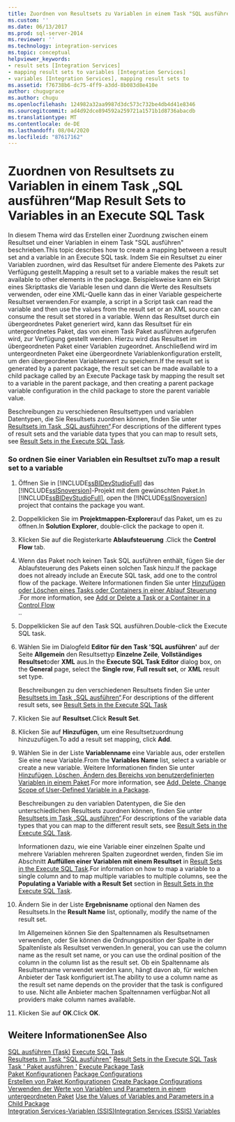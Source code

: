 ```yaml
---
title: Zuordnen von Resultsets zu Variablen in einem Task "SQL ausführen" | Microsoft-Dokumentation
ms.custom: ''
ms.date: 06/13/2017
ms.prod: sql-server-2014
ms.reviewer: ''
ms.technology: integration-services
ms.topic: conceptual
helpviewer_keywords:
- result sets [Integration Services]
- mapping result sets to variables [Integration Services]
- variables [Integration Services], mapping result sets to
ms.assetid: f76738b6-dc75-4ff9-a3dd-8b083d8e410e
author: chugugrace
ms.author: chugu
ms.openlocfilehash: 124982a32aa9987d3dc573c732be4db4d41e8346
ms.sourcegitcommit: ad4d92dce894592a259721a1571b1d8736abacdb
ms.translationtype: MT
ms.contentlocale: de-DE
ms.lasthandoff: 08/04/2020
ms.locfileid: "87617162"
---
```

# <a name="map-result-sets-to-variables-in-an-execute-sql-task"></a><span data-ttu-id="2e347-102">Zuordnen von Resultsets zu Variablen in einem Task „SQL ausführen“</span><span class="sxs-lookup"><span data-stu-id="2e347-102">Map Result Sets to Variables in an Execute SQL Task</span></span>
  <span data-ttu-id="2e347-103">In diesem Thema wird das Erstellen einer Zuordnung zwischen einem Resultset und einer Variablen in einem Task "SQL ausführen" beschrieben.</span><span class="sxs-lookup"><span data-stu-id="2e347-103">This topic describes how to create a mapping between a result set and a variable in an Execute SQL task.</span></span> <span data-ttu-id="2e347-104">Indem Sie ein Resultset zu einer Variablen zuordnen, wird das Resultset für andere Elemente des Pakets zur Verfügung gestellt.</span><span class="sxs-lookup"><span data-stu-id="2e347-104">Mapping a result set to a variable makes the result set available to other elements in the package.</span></span> <span data-ttu-id="2e347-105">Beispielsweise kann ein Skript eines Skripttasks die Variable lesen und dann die Werte des Resultsets verwenden, oder eine XML-Quelle kann das in einer Variable gespeicherte Resultset verwenden.</span><span class="sxs-lookup"><span data-stu-id="2e347-105">For example, a script in a Script task can read the variable and then use the values from the result set or an XML source can consume the result set stored in a variable.</span></span> <span data-ttu-id="2e347-106">Wenn das Resultset durch ein übergeordnetes Paket generiert wird, kann das Resultset für ein untergeordnetes Paket, das von einem Task Paket ausführen aufgerufen wird, zur Verfügung gestellt werden. Hierzu wird das Resultset im übergeordneten Paket einer Variablen zugeordnet. Anschließend wird im untergeordneten Paket eine übergeordnete Variablenkonfiguration erstellt, um den übergeordneten Variablenwert zu speichern.</span><span class="sxs-lookup"><span data-stu-id="2e347-106">If the result set is generated by a parent package, the result set can be made available to a child package called by an Execute Package task by mapping the result set to a variable in the parent package, and then creating a parent package variable configuration in the child package to store the parent variable value.</span></span>  
  
 <span data-ttu-id="2e347-107">Beschreibungen zu verschiedenen Resultsettypen und variablen Datentypen, die Sie Resultsets zuordnen können, finden Sie unter [Resultsets im Task „SQL ausführen“](control-flow/execute-sql-task.md).</span><span class="sxs-lookup"><span data-stu-id="2e347-107">For descriptions of the different types of result sets and the variable data types that you can map to result sets, see [Result Sets in the Execute SQL Task](control-flow/execute-sql-task.md).</span></span>  
  
### <a name="to-map-a-result-set-to-a-variable"></a><span data-ttu-id="2e347-108">So ordnen Sie einer Variablen ein Resultset zu</span><span class="sxs-lookup"><span data-stu-id="2e347-108">To map a result set to a variable</span></span>  
  
1.  <span data-ttu-id="2e347-109">Öffnen Sie in [!INCLUDE[ssBIDevStudioFull](../includes/ssbidevstudiofull-md.md)] das [!INCLUDE[ssISnoversion](../includes/ssisnoversion-md.md)]-Projekt mit dem gewünschten Paket.</span><span class="sxs-lookup"><span data-stu-id="2e347-109">In [!INCLUDE[ssBIDevStudioFull](../includes/ssbidevstudiofull-md.md)], open the [!INCLUDE[ssISnoversion](../includes/ssisnoversion-md.md)] project that contains the package you want.</span></span>  
  
2.  <span data-ttu-id="2e347-110">Doppelklicken Sie im **Projektmappen-Explorer**auf das Paket, um es zu öffnen.</span><span class="sxs-lookup"><span data-stu-id="2e347-110">In **Solution Explorer**, double-click the package to open it.</span></span>  
  
3.  <span data-ttu-id="2e347-111">Klicken Sie auf die Registerkarte **Ablaufsteuerung** .</span><span class="sxs-lookup"><span data-stu-id="2e347-111">Click the **Control Flow** tab.</span></span>  
  
4.  <span data-ttu-id="2e347-112">Wenn das Paket noch keinen Task SQL ausführen enthält, fügen Sie der Ablaufsteuerung des Pakets einen solchen Task hinzu.</span><span class="sxs-lookup"><span data-stu-id="2e347-112">If the package does not already include an Execute SQL task, add one to the control flow of the package.</span></span> <span data-ttu-id="2e347-113">Weitere Informationen finden Sie unter [Hinzufügen oder Löschen eines Tasks oder Containers in einer Ablauf Steuerung](control-flow/add-or-delete-a-task-or-a-container-in-a-control-flow.md) .</span><span class="sxs-lookup"><span data-stu-id="2e347-113">For more information, see [Add or Delete a Task or a Container in a Control Flow](control-flow/add-or-delete-a-task-or-a-container-in-a-control-flow.md)</span></span>  
  <span data-ttu-id="2e347-114">.</span><span class="sxs-lookup"><span data-stu-id="2e347-114">.</span></span>  
  
5.  <span data-ttu-id="2e347-115">Doppelklicken Sie auf den Task SQL ausführen.</span><span class="sxs-lookup"><span data-stu-id="2e347-115">Double-click the Execute SQL task.</span></span>  
  
6.  <span data-ttu-id="2e347-116">Wählen Sie im Dialogfeld **Editor für den Task 'SQL ausführen'** auf der Seite **Allgemein** den Resultsettyp **Einzelne Zeile**, **Vollständiges Resultset**oder **XML** aus.</span><span class="sxs-lookup"><span data-stu-id="2e347-116">In the **Execute SQL Task Editor** dialog box, on the **General** page, select the **Single row**, **Full result set**, or **XML** result set type.</span></span>  
  
     <span data-ttu-id="2e347-117">Beschreibungen zu den verschiedenen Resultsets finden Sie unter [Resultsets im Task „SQL ausführen“](result-sets-in-the-execute-sql-task.md).</span><span class="sxs-lookup"><span data-stu-id="2e347-117">For descriptions of the different result sets, see [Result Sets in the Execute SQL Task](result-sets-in-the-execute-sql-task.md)</span></span>  
  
7.  <span data-ttu-id="2e347-118">Klicken Sie auf **Resultset**.</span><span class="sxs-lookup"><span data-stu-id="2e347-118">Click **Result Set**.</span></span>  
  
8.  <span data-ttu-id="2e347-119">Klicken Sie auf **Hinzufügen**, um eine Resultsetzuordnung hinzuzufügen.</span><span class="sxs-lookup"><span data-stu-id="2e347-119">To add a result set mapping, click **Add**.</span></span>  
  
9. <span data-ttu-id="2e347-120">Wählen Sie in der Liste **Variablenname** eine Variable aus, oder erstellen Sie eine neue Variable.</span><span class="sxs-lookup"><span data-stu-id="2e347-120">From the **Variables Name** list, select a variable or create a new variable.</span></span> <span data-ttu-id="2e347-121">Weitere Informationen finden Sie unter [Hinzufügen, Löschen, Ändern des Bereichs von benutzerdefinierten Variablen in einem Paket](../../2014/integration-services/add-delete-change-scope-of-user-defined-variable-in-a-package.md).</span><span class="sxs-lookup"><span data-stu-id="2e347-121">For more information, see [Add, Delete, Change Scope of User-Defined Variable in a Package](../../2014/integration-services/add-delete-change-scope-of-user-defined-variable-in-a-package.md).</span></span>  
  
     <span data-ttu-id="2e347-122">Beschreibungen zu den variablen Datentypen, die Sie den unterschiedlichen Resultsets zuordnen können, finden Sie unter [Resultsets im Task „SQL ausführen“](result-sets-in-the-execute-sql-task.md).</span><span class="sxs-lookup"><span data-stu-id="2e347-122">For descriptions of the variable data types that you can map to the different result sets, see [Result Sets in the Execute SQL Task](result-sets-in-the-execute-sql-task.md).</span></span>  
  
     <span data-ttu-id="2e347-123">Informationen dazu, wie eine Variable einer einzelnen Spalte und mehrere Variablen mehreren Spalten zugeordnet werden, finden Sie im Abschnitt **Auffüllen einer Variablen mit einem Resultset** in [Result Sets in the Execute SQL Task](control-flow/execute-sql-task.md).</span><span class="sxs-lookup"><span data-stu-id="2e347-123">For information on how to map a variable to a single column and to map multiple variables to multiple columns, see the **Populating a Variable with a Result Set** section in [Result Sets in the Execute SQL Task](control-flow/execute-sql-task.md).</span></span>  
  
10. <span data-ttu-id="2e347-124">Ändern Sie in der Liste **Ergebnisname** optional den Namen des Resultsets.</span><span class="sxs-lookup"><span data-stu-id="2e347-124">In the **Result Name** list, optionally, modify the name of the result set.</span></span>  
  
     <span data-ttu-id="2e347-125">Im Allgemeinen können Sie den Spaltennamen als Resultsetnamen verwenden, oder Sie können die Ordnungsposition der Spalte in der Spaltenliste als Resultset verwenden.</span><span class="sxs-lookup"><span data-stu-id="2e347-125">In general, you can use the column name as the result set name, or you can use the ordinal position of the column in the column list as the result set.</span></span> <span data-ttu-id="2e347-126">Ob ein Spaltenname als Resultsetname verwendet werden kann, hängt davon ab, für welchen Anbieter der Task konfiguriert ist.</span><span class="sxs-lookup"><span data-stu-id="2e347-126">The ability to use a column name as the result set name depends on the provider that the task is configured to use.</span></span> <span data-ttu-id="2e347-127">Nicht alle Anbieter machen Spaltennamen verfügbar.</span><span class="sxs-lookup"><span data-stu-id="2e347-127">Not all providers make column names available.</span></span>  
  
11. <span data-ttu-id="2e347-128">Klicken Sie auf **OK**.</span><span class="sxs-lookup"><span data-stu-id="2e347-128">Click **OK**.</span></span>  
  
## <a name="see-also"></a><span data-ttu-id="2e347-129">Weitere Informationen</span><span class="sxs-lookup"><span data-stu-id="2e347-129">See Also</span></span>  
 <span data-ttu-id="2e347-130">[SQL ausführen (Task)](control-flow/execute-sql-task.md) </span><span class="sxs-lookup"><span data-stu-id="2e347-130">[Execute SQL Task](control-flow/execute-sql-task.md) </span></span>  
 <span data-ttu-id="2e347-131">[Resultsets im Task "SQL ausführen"](result-sets-in-the-execute-sql-task.md) </span><span class="sxs-lookup"><span data-stu-id="2e347-131">[Result Sets in the Execute SQL Task](result-sets-in-the-execute-sql-task.md) </span></span>  
 <span data-ttu-id="2e347-132">[Task ' Paket ausführen '](control-flow/execute-package-task.md) </span><span class="sxs-lookup"><span data-stu-id="2e347-132">[Execute Package Task](control-flow/execute-package-task.md) </span></span>  
 <span data-ttu-id="2e347-133">[Paket Konfigurationen](../../2014/integration-services/package-configurations.md) </span><span class="sxs-lookup"><span data-stu-id="2e347-133">[Package Configurations](../../2014/integration-services/package-configurations.md) </span></span>  
 <span data-ttu-id="2e347-134">[Erstellen von Paket Konfigurationen](../../2014/integration-services/create-package-configurations.md) </span><span class="sxs-lookup"><span data-stu-id="2e347-134">[Create Package Configurations](../../2014/integration-services/create-package-configurations.md) </span></span>  
 <span data-ttu-id="2e347-135">[Verwenden der Werte von Variablen und Parametern in einem untergeordneten Paket](../../2014/integration-services/use-the-values-of-variables-and-parameters-in-a-child-package.md) </span><span class="sxs-lookup"><span data-stu-id="2e347-135">[Use the Values of Variables and Parameters in a Child Package](../../2014/integration-services/use-the-values-of-variables-and-parameters-in-a-child-package.md) </span></span>  
 [<span data-ttu-id="2e347-136">Integration Services-Variablen &#40;SSIS&#41;</span><span class="sxs-lookup"><span data-stu-id="2e347-136">Integration Services &#40;SSIS&#41; Variables</span></span>](integration-services-ssis-variables.md)  
  
  
